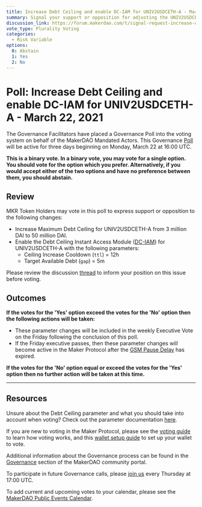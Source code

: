 ```yaml
---
title: Increase Debt Ceiling and enable DC-IAM for UNIV2USDCETH-A - March 22, 2021
summary: Signal your support or opposition for adjusting the UNIV2USDCETH-A Debt Ceiling from 3 million DAI to 50 million DAI and enabling DC-IAM for UNIV2USDCETH-A.
discussion_link: https://forum.makerdao.com/t/signal-request-increase-uniswap-dai-eth-usdc-eth-dai-usdc-debt-ceilings-add-dc-iam/7063
vote_type: Plurality Voting
categories:
  - Risk Variable
options:
  0: Abstain
  1: Yes
  2: No
---
```


# Poll: Increase Debt Ceiling and enable DC-IAM for UNIV2USDCETH-A - March 22, 2021

The Governance Facilitators have placed a Governance Poll into the voting system on behalf of the MakerDAO Mandated Actors. This Governance [Poll](https://community-development.makerdao.com/en/learn/governance/on-chain-gov) will be active for three days beginning on Monday, March 22 at 16:00 UTC.

**This is a binary vote. In a binary vote, you may vote for a single option. You should vote for the option which you prefer. Alternatively, if you would accept either of the two options and have no preference between them, you should abstain.**

## Review

MKR Token Holders may vote in this poll to express support or opposition to the following changes:

- Increase Maximum Debt Ceiling for UNIV2USDCETH-A from 3 million DAI to 50 million DAI.
- Enable the Debt Ceiling Instant Access Module ([DC-IAM](https://community-development.makerdao.com/en/learn/governance/module-dciam)) for UNIV2USDCETH-A with the following parameters:
  - Ceiling Increase Cooldown (`ttl`) = 12h
  - Target Available Debt (`gap`) = 5m

Please review the discussion [thread](https://forum.makerdao.com/t/signal-request-increase-uniswap-dai-eth-usdc-eth-dai-usdc-debt-ceilings-add-dc-iam/7063) to inform your position on this issue before voting.

## Outcomes

**If the votes for the 'Yes' option exceed the votes for the 'No' option then the following actions will be taken:**

- These parameter changes will be included in the weekly Executive Vote on the Friday following the conclusion of this poll.
- If the Friday executive passes, then these parameter changes will become active in the Maker Protocol after the [GSM Pause Delay](https://community-development.makerdao.com/en/learn/governance/param-gsm-pause-delay) has expired.

**If the votes for the 'No' option equal or exceed the votes for the 'Yes' option then no further action will be taken at this time.**

---

## Resources

Unsure about the Debt Ceiling parameter and what you should take into account when voting? Check out the parameter documentation [here](https://community-development.makerdao.com/en/learn/governance/param-debt-ceiling).

If you are new to voting in the Maker Protocol, please see the [voting guide](https://community-development.makerdao.com/en/learn/governance/how-voting-works/) to learn how voting works, and this [wallet setup guide](https://community-development.makerdao.com/en/learn/governance/voting-setup/) to set up your wallet to vote.

Additional information about the Governance process can be found in the [Governance](https://community-development.makerdao.com/en/learn/governance) section of the MakerDAO community portal.

To participate in future Governance calls, please [join us](https://github.com/makerdao/community/tree/master/governance/governance-and-risk-meetings) every Thursday at 17:00 UTC.

To add current and upcoming votes to your calendar, please see the [MakerDAO Public Events Calendar](https://calendar.google.com/calendar/embed?src=makerdao.com_3efhm2ghipksegl009ktniomdk%40group.calendar.google.com&ctz=UTC&mode=week&showCalendars=0&showPrint=0).
